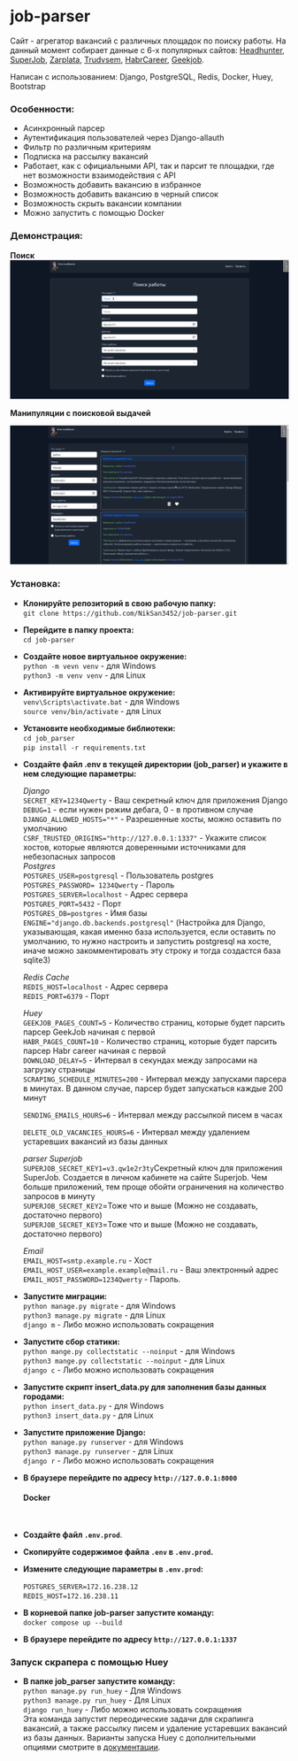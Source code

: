 # job-parser

Сайт - агрегатор вакансий с различных площадок по поиску работы. На данный момент собирает данные с 6-х популярных сайтов: [Headhunter](https://hh.ru/), [SuperJob](https://superjob.ru), [Zarplata](https://zarplata.ru), [Trudvsem](https://trudvsem.ru/), [HabrCareer](https://career.habr.com/), [Geekjob](https://geekjob.ru/).

Написан с использованием: Django, PostgreSQL, Redis, Docker, Huey, Bootstrap

### Особенности:

-   Асинхронный парсер
-   Аутентификация пользователей через Django-allauth
-   Фильтр по различным критериям
-   Подписка на рассылку вакансий
-   Работает, как с официальными API, так и парсит те площадки, где нет возможности взаимодействия с API
-   Возможность добавить вакансию в избранное
-   Возможность добавить вакансию в черный список
-   Возможность скрыть вакансии компании
-   Можно запустить с помощью Docker

### Демонстрация:

**Поиск**
![home.png](/screenshots/searching.gif)

**Манипуляции с поисковой выдачей**

![list.png](/screenshots/list.gif)

### Установка:

-   **Клонируйте репозиторий в свою рабочую папку:**<br>
    `git clone https://github.com/NikSan3452/job-parser.git`<br>

-   **Перейдите в папку проекта:**<br>
    `cd job-parser`<br>

-   **Создайте новое виртуальное окружение:**<br>
    `python -m vevn venv` - для Windows<br>
    `python3 -m venv venv` - для Linux<br>

-   **Активируйте виртуальное окружение:**<br>
    `venv\Scripts\activate.bat` - для Windows<br>
    `source venv/bin/activate` - для Linux<br>

-   **Установите необходимые библиотеки:**<br>
    `cd job_parser`<br>
    `pip install -r requirements.txt`<br>

-   **Создайте файл .env в текущей директории (job_parser) и укажите в нем следующие параметры:**<br>

    _Django_<br>
    `SECRET_KEY=1234Qwerty` - Ваш секретный ключ для приложения Django<br>
    `DEBUG=1` - если нужен режим дебага, 0 - в противном случае<br>
    `DJANGO_ALLOWED_HOSTS="*"` - Разрешенные хосты, можно оставить по умолчанию<br>
    `CSRF_TRUSTED_ORIGINS="http://127.0.0.1:1337"` - Укажите список хостов, которые являются доверенными источниками для небезопасных запросов<br>
    _Postgres_<br>
    `POSTGRES_USER=postgresql` - Пользователь postgres<br>
    `POSTGRES_PASSWORD= 1234Qwerty` - Пароль<br>
    `POSTGRES_SERVER=localhost` - Адрес сервера<br>
    `POSTGRES_PORT=5432` - Порт<br>
    `POSTGRES_DB=postgres` - Имя базы<br>
    `ENGINE="django.db.backends.postgresql"` (Настройка для Django, указывающая, какая именно база используется, если оставить по умолчанию, то нужно настроить и запустить postgresql на хосте, иначе можно закомментировать эту строку и тогда создастся база sqlite3)<br>

    _Redis Cache_<br>
    `REDIS_HOST=localhost` - Адрес сервера<br>
    `REDIS_PORT=6379` - Порт<br>

    _Huey_<br>
    `GEEKJOB_PAGES_COUNT=5` - Количество страниц, которые будет парсить парсер GeekJob начиная с первой<br>
    `HABR_PAGES_COUNT=10` - Количество страниц, которые будет парсить парсер Habr career начиная с первой<br>
    `DOWNLOAD_DELAY=5` - Интервал в секундах между запросами на загрузку страницы<br>
    `SCRAPING_SCHEDULE_MINUTES=200` - Интервал между запусками парсера в минутах. В данном случае, парсер будет запускаться каждые 200 минут<br>

    `SENDING_EMAILS_HOURS=6` - Интервал между рассылкой писем в часах<br>

    `DELETE_OLD_VACANCIES_HOURS=6` - Интервал между удалением устаревших вакансий из базы данных<br>

    _parser Superjob_<br>
    `SUPERJOB_SECRET_KEY1=v3.qw1e2r3ty`Секретный ключ для приложения SuperJob. Создается в личном кабинете на сайте Superjob. Чем больше приложений, тем проще обойти ограничения на количество запросов в минуту<br>
    `SUPERJOB_SECRET_KEY2`=Тоже что и выше (Можно не создавать, достаточно первого)<br>
    `SUPERJOB_SECRET_KEY3`=Тоже что и выше (Можно не создавать, достаточно первого)<br>

    _Email_<br>
    `EMAIL_HOST=smtp.example.ru` - Хост<br>
    `EMAIL_HOST_USER=example.example@mail.ru` - Ваш электронный адрес<br>
    `EMAIL_HOST_PASSWORD=1234Qwerty` - Пароль.<br>

-   **Запустите миграции:**<br>
    `python manage.py migrate` - для Windows<br>
    `python3 manage.py migrate` - для Linux<br>
    `django m` - Либо можно использовать сокращения<br>

-   **Запустите сбор статики:**<br>
    `python mange.py collectstatic --noinput` - для Windows<br>
    `python3 mange.py collectstatic --noinput` - для Linux<br>
    `django с` - Либо можно использовать сокращения<br>

-   **Запустите скрипт insert_data.py для заполнения базы данных городами:**<br>
    `python insert_data.py` - для Windows<br>
    `python3 insert_data.py` - для Linux<br>

-   **Запустите приложение Django:**<br>
    `python manage.py runserver` - для Windows<br>
    `python3 manage.py runserver` - для Linux<br>
    `django r` - Либо можно использовать сокращения<br>
-   **В браузере перейдите по адресу `http://127.0.0.1:8000`**
    <br>

    #### Docker

      <br>

-   **Создайте файл `.env.prod`**.<br>

-   **Скопируйте содержимое файла `.env` в `.env.prod`.**<br>

-   **Измените следующие параметры в `.env.prod`:**<br>

    `POSTGRES_SERVER=172.16.238.12`<br>
    `REDIS_HOST=172.16.238.11`<br>

-   **В корневой папке job-parser запустите команду:**<br>
    `docker compose up --build`<br>

-   **В браузере перейдите по адресу `http://127.0.0.1:1337`**<br>

### Запуск скрапера с помощью Huey

-   **В папке job_parser запустите команду:**<br>
    `python manage.py run_huey` - Для Windows<br>
    `python3 manage.py run_huey` - Для Linux<br>
    `django run_huey` - Либо можно использовать сокращения<br>
    Эта команда запустит переодические задачи для скрапинга вакансий, а также рассылку писем и удаление устаревших вакансий из базы данных.
    Варианты запуска Huey с дополнительными опциями смотрите в [документации](https://huey.readthedocs.io/en/latest/django.html).